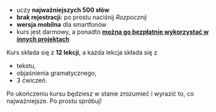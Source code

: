 - uczy **najważniejszych 500 słów**
- **brak rejestracji**: po prostu naciśnij *Rozpocznij*
- **wersja mobilna** dla smartfonów
- kurs jest darmowy, a ponadto **[można go bezpłatnie wykorzystać w innych projektach](https://github.com/Esperanto/kurso-zagreba-metodo)**

Kurs składa się z **12 lekcji**, a każda lekcja składa się z

- tekstu,
- objaśnienia gramatycznego,
- 3 ćwiczeń.

Po ukończeniu kursu będziesz w stanie zrozumieć i wyrazić to, co najważniejsze. Po prostu spróbuj!
